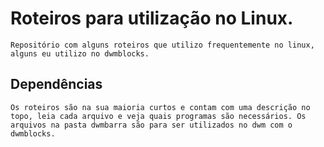 # Roteiros para utilização no Linux.

	Repositório com alguns roteiros que utilizo frequentemente no linux, alguns eu utilizo no dwmblocks.

## Dependências

	Os roteiros são na sua maioria curtos e contam com uma descrição no topo, leia cada arquivo e veja quais programas são necessários. Os arquivos na pasta dwmbarra são para ser utilizados no dwm com o dwmblocks.
